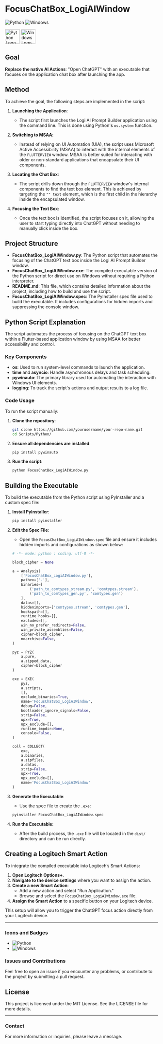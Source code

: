 # FocusChatBox_LogiAIWindow

![Python](https://img.shields.io/badge/language-Python-blue.svg) ![Windows](https://img.shields.io/badge/platform-Windows-blue.svg)

<img src="https://img.icons8.com/color/48/000000/python.png" alt="Python Logo" style="width: 48px;"/> <img src="https://img.icons8.com/color/48/000000/windows-11.png" alt="Windows Logo" style="width: 48px;"/>

## Goal

**Replace the native AI Actions**: "Open ChatGPT" with an executable that focuses on the application chat box after launching the app.

## Method

To achieve the goal, the following steps are implemented in the script:

1. **Launching the Application**:
   - The script first launches the Logi AI Prompt Builder application using the command line. This is done using Python's `os.system` function.

2. **Switching to MSAA**:
   - Instead of relying on UI Automation (UIA), the script uses Microsoft Active Accessibility (MSAA) to interact with the internal elements of the `FLUTTERVIEW` window. MSAA is better suited for interacting with older or non-standard applications that encapsulate their UI components.

3. **Locating the Chat Box**:
   - The script drills down through the `FLUTTERVIEW` window's internal components to find the text box element. This is achieved by targeting the `"" text` element, which is the first child in the hierarchy inside the encapsulated window.

4. **Focusing the Text Box**:
   - Once the text box is identified, the script focuses on it, allowing the user to start typing directly into ChatGPT without needing to manually click inside the box.

## Project Structure

- **FocusChatBox_LogiAIWindow.py**: The Python script that automates the focusing of the ChatGPT text box inside the Logi AI Prompt Builder window.
- **FocusChatBox_LogiAIWindow.exe**: The compiled executable version of the Python script for direct use on Windows without requiring a Python interpreter.
- **README.md**: This file, which contains detailed information about the project, including how to build and use the script.
- **FocusChatBox_LogiAIWindow.spec**: The PyInstaller spec file used to build the executable. It includes configurations for hidden imports and suppressing the console window.

## Python Script Explanation

The script automates the process of focusing on the ChatGPT text box within a Flutter-based application window by using MSAA for better accessibility and control.

### Key Components

- **os**: Used to run system-level commands to launch the application.
- **time** and **asyncio**: Handle asynchronous delays and task scheduling.
- **pywinauto**: The primary library used for automating the interaction with Windows UI elements.
- **logging**: To track the script's actions and output results to a log file.

### Code Usage

To run the script manually:

1. **Clone the repository**:
    ```bash
    git clone https://github.com/yourusername/your-repo-name.git
    cd Scripts/Python/
    ```

2. **Ensure all dependencies are installed**:
    ```bash
    pip install pywinauto
    ```

3. **Run the script**:
    ```bash
    python FocusChatBox_LogiAIWindow.py
    ```

## Building the Executable

To build the executable from the Python script using PyInstaller and a custom spec file:

1. **Install PyInstaller**:
    ```bash
    pip install pyinstaller
    ```

2. **Edit the Spec File**:
    - Open the `FocusChatBox_LogiAIWindow.spec` file and ensure it includes hidden imports and configurations as shown below:

    ```python
    # -*- mode: python ; coding: utf-8 -*-

    block_cipher = None

    a = Analysis(
        ['FocusChatBox_LogiAIWindow.py'],
        pathex=['.'],
        binaries=[
            ('path_to_comtypes_stream.py', 'comtypes.stream'), 
            ('path_to_comtypes_gen.py', 'comtypes.gen')
        ],
        datas=[],
        hiddenimports=['comtypes.stream', 'comtypes.gen'],
        hookspath=[],
        runtime_hooks=[],
        excludes=[],
        win_no_prefer_redirects=False,
        win_private_assemblies=False,
        cipher=block_cipher,
        noarchive=False,
    )

    pyz = PYZ(
        a.pure, 
        a.zipped_data, 
        cipher=block_cipher
    )

    exe = EXE(
        pyz,
        a.scripts,
        [],
        exclude_binaries=True,
        name='FocusChatBox_LogiAIWindow',
        debug=False,
        bootloader_ignore_signals=False,
        strip=False,
        upx=True,
        upx_exclude=[],
        runtime_tmpdir=None,
        console=False,
    )

    coll = COLLECT(
        exe,
        a.binaries,
        a.zipfiles,
        a.datas,
        strip=False,
        upx=True,
        upx_exclude=[],
        name='FocusChatBox_LogiAIWindow'
    )
    ```

3. **Generate the Executable**:
    - Use the spec file to create the `.exe`:
    ```bash
    pyinstaller FocusChatBox_LogiAIWindow.spec
    ```

4. **Run the Executable**:
    - After the build process, the `.exe` file will be located in the `dist/` directory and can be run directly.

## Creating a Logitech Smart Action

To integrate the compiled executable into Logitech’s Smart Actions:

1. **Open Logitech Options+**.
2. **Navigate to the device settings** where you want to assign the action.
3. **Create a new Smart Action**:
   - Add a new action and select "Run Application."
   - Browse and select the `FocusChatBox_LogiAIWindow.exe` file.
4. **Assign the Smart Action** to a specific button on your Logitech device.

This setup will allow you to trigger the ChatGPT focus action directly from your Logitech device.

---

### Icons and Badges

- ![Python](https://img.shields.io/badge/language-Python-blue.svg)
- ![Windows](https://img.shields.io/badge/platform-Windows-blue.svg)

### Issues and Contributions

Feel free to open an issue if you encounter any problems, or contribute to the project by submitting a pull request.

## License

This project is licensed under the MIT License. See the LICENSE file for more details.

---

### Contact

For more information or inquiries, please leave a message.
